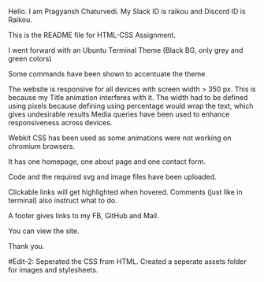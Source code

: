 Hello.
I am Pragyansh Chaturvedi. My Slack ID is raikou and Discord ID is Raikou.

This is the README file for HTML-CSS Assignment.

I went forward with an Ubuntu Terminal Theme (Black BG, only grey and green colors)

Some commands have been shown to accentuate the theme.

The website is responsive for all devices with screen width > 350 px. This is because my Title animation interferes with it. The width had to be defined using pixels because defining using percentage would wrap the text, which gives undesirable results
Media queries have been used to enhance responsiveness across devices.

Webkit CSS has been used as some animations were not working on chromium browsers.

It has one homepage, one about page and one contact form.

Code and the required svg and image files have been uploaded.

Clickable links will get highlighted when hovered. Comments (just like in terminal) also instruct what to do.

A footer gives links to my FB, GitHub and Mail.

You can view the site.

Thank you.

#Edit-2:
Seperated the CSS from HTML. Created a seperate assets folder for images and stylesheets.
